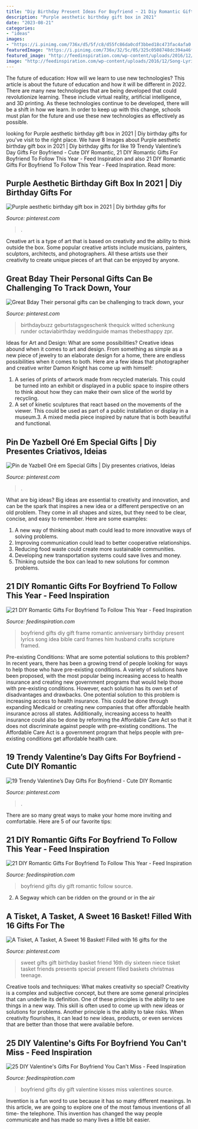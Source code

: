 ```yaml
---
title: "Diy Birthday Present Ideas For Boyfriend ~ 21 Diy Romantic Gifts For Boyfriend To Follow This Year"
description: "Purple aesthetic birthday gift box in 2021"
date: "2023-08-21"
categories:
- "ideas"
images:
- "https://i.pinimg.com/736x/d5/5f/c8/d55fc86da0cdf3bbed18c473fac4afa0.jpg"
featuredImage: "https://i.pinimg.com/736x/32/5c/05/325c0508748dc394a46fe7af0b2e3d25.jpg"
featured_image: "http://feedinspiration.com/wp-content/uploads/2016/12/Kisses-in-a-jar-gift-for-boyfriend.jpg"
image: "http://feedinspiration.com/wp-content/uploads/2016/12/Song-Lyrics-Picture-Frame.jpg"
---
```



The future of education: How will we learn to use new technologies?
This article is about the future of education and how it will be different in 2022. There are many new technologies that are being developed that could revolutionize learning. These include virtual reality, artificial intelligence, and 3D printing. As these technologies continue to be developed, there will be a shift in how we learn. In order to keep up with this change, schools must plan for the future and use these new technologies as effectively as possible.

	

		
looking for Purple aesthetic birthday gift box in 2021 | Diy birthday gifts for you've visit to the right place. We have 8 Images about Purple aesthetic birthday gift box in 2021 | Diy birthday gifts for like 19 Trendy Valentine’s Day Gifts For Boyfriend - Cute DIY Romantic, 21 DIY Romantic Gifts For Boyfriend To Follow This Year - Feed Inspiration and also 21 DIY Romantic Gifts For Boyfriend To Follow This Year - Feed Inspiration. Read more:
		
    
## Purple Aesthetic Birthday Gift Box In 2021 | Diy Birthday Gifts For

<img loading=lazy src="https://i.pinimg.com/736x/ad/97/91/ad9791aed6db08c2951876ad0b498eff.jpg" onerror="this.onerror=null;this.src='https://tse1.mm.bing.net/th?id=OIP.u3fhkbJPcWnjb9hMdzTeSwAAAA&amp;pid=15.1';" alt="Purple aesthetic birthday gift box in 2021 | Diy birthday gifts for">

_Source: pinterest.com_

>. 

	

Creative art is a type of art that is based on creativity and the ability to think outside the box. Some popular creative artists include musicians, painters, sculptors, architects, and photographers. All these artists use their creativity to create unique pieces of art that can be enjoyed by anyone.

    
## Great Bday Their Personal Gifts Can Be Challenging To Track Down, Your

<img loading=lazy src="https://i.pinimg.com/736x/32/5c/05/325c0508748dc394a46fe7af0b2e3d25.jpg" onerror="this.onerror=null;this.src='https://tse3.mm.bing.net/th?id=OIP.whGk-eaL0nmD7EGG9T_jZQAAAA&amp;pid=15.1';" alt="Great Bday Their personal gifts can be challenging to track down, your">

_Source: pinterest.com_

>birthdaybuzz geburtstagsgeschenk thequick witted schenkung runder octaviabirthday weddinguide mamas thebesthappy zpr. 

	

Ideas for Art and Design: What are some possibilities?
Creative ideas abound when it comes to art and design. From something as simple as a new piece of jewelry to an elaborate design for a home, there are endless possibilities when it comes to both. Here are a few ideas that photographer and creative writer Damon Knight has come up with himself:
1. A series of prints of artwork made from recycled materials. This could be turned into an exhibit or displayed in a public space to inspire others to think about how they can make their own slice of the world by recycling.
2. A set of kinetic sculptures that react based on the movements of the viewer. This could be used as part of a public installation or display in a museum.3. A mixed media piece inspired by nature that is both beautiful and functional.

    
## Pin De Yazbell Oré Em Special Gifts | Diy Presentes Criativos, Ideias

<img loading=lazy src="https://i.pinimg.com/736x/70/5b/46/705b4691a15edd3c8b3f7036c937a7f6.jpg" onerror="this.onerror=null;this.src='https://tse4.mm.bing.net/th?id=OIP.ASNCYUM593XGEeghBYtSFQHaNK&amp;pid=15.1';" alt="Pin de Yazbell Oré em Special Gifts | Diy presentes criativos, Ideias">

_Source: pinterest.com_

>. 

	

What are big ideas?
Big ideas are essential to creativity and innovation, and can be the spark that inspires a new idea or a different perspective on an old problem. They come in all shapes and sizes, but they need to be clear, concise, and easy to remember. Here are some examples:
1. A new way of thinking about math could lead to more innovative ways of solving problems. 
2. Improving communication could lead to better cooperative relationships. 
3. Reducing food waste could create more sustainable communities. 
4. Developing new transportation systems could save lives and money. 
5. Thinking outside the box can lead to new solutions for common problems.

    
## 21 DIY Romantic Gifts For Boyfriend To Follow This Year - Feed Inspiration

<img loading=lazy src="http://feedinspiration.com/wp-content/uploads/2016/12/Song-Lyrics-Picture-Frame.jpg" onerror="this.onerror=null;this.src='https://tse2.mm.bing.net/th?id=OIP.ftPEk70mg4zsrQp5fRsTtAHaJ4&amp;pid=15.1';" alt="21 DIY Romantic Gifts For Boyfriend To Follow This Year - Feed Inspiration">

_Source: feedinspiration.com_

>boyfriend gifts diy gift frame romantic anniversary birthday present lyrics song idea bible card frames him husband crafts scripture framed. 

	

Pre-existing Conditions: What are some potential solutions to this problem?
In recent years, there has been a growing trend of people looking for ways to help those who have pre-existing conditions. A variety of solutions have been proposed, with the most popular being increasing access to health insurance and creating new government programs that would help those with pre-existing conditions. However, each solution has its own set of disadvantages and drawbacks. One potential solution to this problem is increasing access to health insurance. This could be done through expanding Medicaid or creating new companies that offer affordable health insurance across all states. Additionally, increasing access to health insurance could also be done by reforming the Affordable Care Act so that it does not discriminate against people with pre-existing conditions. The Affordable Care Act is a government program that helps people with pre-existing conditions get affordable health care.

    
## 19 Trendy Valentine’s Day Gifts For Boyfriend - Cute DIY Romantic

<img loading=lazy src="https://i.pinimg.com/736x/d5/5f/c8/d55fc86da0cdf3bbed18c473fac4afa0.jpg" onerror="this.onerror=null;this.src='https://tse4.mm.bing.net/th?id=OIP.gAKzfkY2YMAl9UcvYaZvwQHaJ4&amp;pid=15.1';" alt="19 Trendy Valentine’s Day Gifts For Boyfriend - Cute DIY Romantic">

_Source: pinterest.com_

>. 

	

There are so many great ways to make your home more inviting and comfortable. Here are 5 of our favorite tips:

    
## 21 DIY Romantic Gifts For Boyfriend To Follow This Year - Feed Inspiration

<img loading=lazy src="http://feedinspiration.com/wp-content/uploads/2016/12/gift-for-my-boyfriend-of-3-years.jpg" onerror="this.onerror=null;this.src='https://tse1.mm.bing.net/th?id=OIP.kRzQYl9xIrRK77CTCFgXiwHaJ3&amp;pid=15.1';" alt="21 DIY Romantic Gifts For Boyfriend To Follow This Year - Feed Inspiration">

_Source: feedinspiration.com_

>boyfriend gifts diy gift romantic follow source. 

	

2. A Segway which can be ridden on the ground or in the air

    
## A Tisket, A Tasket, A Sweet 16 Basket! Filled With 16 Gifts For The

<img loading=lazy src="https://i.pinimg.com/736x/b3/ca/b4/b3cab49f510fa0105d25dd4b1159081c--cool-gifts-diy-sweet--gifts.jpg" onerror="this.onerror=null;this.src='https://tse4.mm.bing.net/th?id=OIP.cY-AqcCEH82iynrDsVtVzQHaKm&amp;pid=15.1';" alt="A Tisket, A Tasket, A Sweet 16 Basket! Filled with 16 gifts for the">

_Source: pinterest.com_

>sweet gifts gift birthday basket friend 16th diy sixteen niece tisket tasket friends presents special present filled baskets christmas teenage. 

	

Creative tools and techniques: What makes creativity so special?
Creativity is a complex and subjective concept, but there are some general principles that can underlie its definition. One of these principles is the ability to see things in a new way. This skill is often used to come up with new ideas or solutions for problems. Another principle is the ability to take risks. When creativity flourishes, it can lead to new ideas, products, or even services that are better than those that were available before.

    
## 25 DIY Valentine&#039;s Gifts For Boyfriend You Can&#039;t Miss - Feed Inspiration

<img loading=lazy src="http://feedinspiration.com/wp-content/uploads/2016/12/Kisses-in-a-jar-gift-for-boyfriend.jpg" onerror="this.onerror=null;this.src='https://tse1.mm.bing.net/th?id=OIP.xEQFmXD0IQfk7f3ieq-bqgHaJ4&amp;pid=15.1';" alt="25 DIY Valentine&#039;s Gifts For Boyfriend You Can&#039;t Miss - Feed Inspiration">

_Source: feedinspiration.com_

>boyfriend gifts diy gift valentine kisses miss valentines source. 

	

Invention is a fun word to use because it has so many different meanings. In this article, we are going to explore one of the most famous inventions of all time- the telephone. This invention has changed the way people communicate and has made so many lives a little bit easier.

